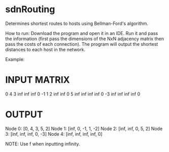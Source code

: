 # sdnRouting
Determines shortest routes to hosts using Bellman-Ford's algorithm.

How to run:
Download the program and open it in an IDE. Run it and pass the information (first pass the dimensions of the NxN adjacency matrix then pass the costs of each connection). The program will output the shortest distances to each host in the network.

Example:
# INPUT MATRIX
0    4    3    inf  inf	
inf  0    -1   1    2
inf  inf  0    5    inf
inf  inf  inf  0    -3
inf  inf  inf  inf  0

# OUTPUT
Node 0: [0, 4, 3, 5, 2]
Node 1: [inf, 0, -1, 1, -2]
Node 2: [inf, inf, 0, 5, 2]
Node 3: [inf, inf, inf, 0, -3]
Node 4: [inf, inf, inf, inf, 0]

NOTE: Use f when inputting infinity.
